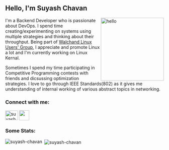 <h2> Hello, I'm Suyash Chavan </h2>

<p><img align="right" src="https://c.tenor.com/pttxLYVbZH8AAAAC/hello-pinguin.gif" alt="hello" height="200px" /></p>

I'm a Backend Developer who is passionate about DevOps. I spend time creating/experimenting on systems using multiple strategies and thinking about their throughput. Being part of [Walchand Linux Users' Group](https://wcewlug.org), I appreciate and promote Linux a lot and I'm currently working on Linux Kernal.

Sometimes I spend my time participating in Competitive Programming contests with friends and dicsussing optimization strategies. I love to go through IEEE Standards(802) as it gives me understanding of internal working of various abstract topics in networking.

<h3 align="left">Connect with me:</h3>
<p align="left">
  <a href="https://linkedin.com/in/suyashc" target="blank"><img align="center"
      src="https://raw.githubusercontent.com/rahuldkjain/github-profile-readme-generator/master/src/images/icons/Social/linked-in-alt.svg"
      alt="suyash-chavan" height="30" width="40" /></a>
  <a href = 'https://twitter.com/_suyashchavan_'> <img width = '32px' align= 'center' src="https://raw.githubusercontent.com/rahulbanerjee26/githubAboutMeGenerator/main/icons/twitter.svg"/></a>
</p>


<h3 align="left">Some Stats:</h3>

<p><img align="left" src="https://github-readme-stats.vercel.app/api/top-langs?username=suyash-chavan&show_icons=true&locale=en&layout=compact" alt="suyash-chavan" /></p>
<p>&nbsp;<img align="center" src="https://github-readme-stats.vercel.app/api?username=suyash-chavan&show_icons=true&locale=en" alt="suyash-chavan" /></p>

<!--
**suyash-chavan/suyash-chavan** is a ✨ _special_ ✨ repository because its `README.md` (this file) appears on your GitHub profile.

Here are some ideas to get you started:

- 🔭 I’m currently working on ...
- 🌱 I’m currently learning ...
- 👯 I’m looking to collaborate on ...
- 🤔 I’m looking for help with ...
- 💬 Ask me about ...
- 📫 How to reach me: ...
- 😄 Pronouns: ...
- ⚡ Fun fact: ...
-->
